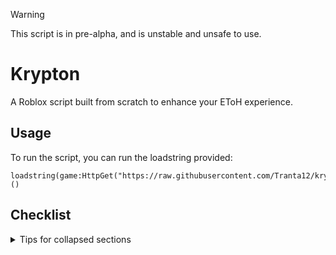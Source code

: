 > [!WARNING]
> This script is in pre-alpha, and is unstable and unsafe to use.

# Krypton
A Roblox script built from scratch to enhance your EToH experience.  
## Usage
To run the script, you can run the loadstring provided:
```
loadstring(game:HttpGet("https://raw.githubusercontent.com/Tranta12/krypton/refs/heads/main/MainScript.lua"))()
```

## Checklist
<details>

<summary>Tips for collapsed sections</summary>

### You can add a header

You can add text within a collapsed section.

You can add an image or a code block, too.

```ruby
   puts "Hello World"
```

</details>
